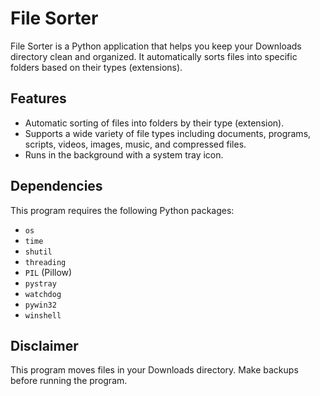 # File Sorter

File Sorter is a Python application that helps you keep your Downloads directory clean and organized. It automatically sorts files into specific folders based on their types (extensions).

## Features

- Automatic sorting of files into folders by their type (extension).
- Supports a wide variety of file types including documents, programs, scripts, videos, images, music, and compressed files.
- Runs in the background with a system tray icon.

## Dependencies

This program requires the following Python packages:

- `os`
- `time`
- `shutil`
- `threading`
- `PIL` (Pillow)
- `pystray`
- `watchdog`
- `pywin32`
- `winshell`

## Disclaimer

This program moves files in your Downloads directory. Make backups before running the program.
